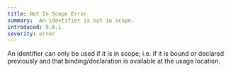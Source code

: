 ```yaml
---
title: Not In Scope Error
summary:  An identifier is not in scope.
introduced: 9.6.1
severity: error
---
```


An identifier can only be used if it is in scope; i.e. if it is bound or declared previously and that binding/declaration is available at the usage location.
